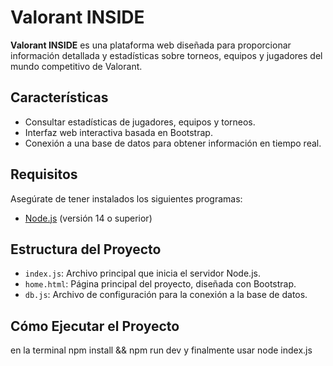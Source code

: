 # Valorant INSIDE  

**Valorant INSIDE** es una plataforma web diseñada para proporcionar información detallada y estadísticas sobre torneos, equipos y jugadores del mundo competitivo de Valorant.  

## Características  
- Consultar estadísticas de jugadores, equipos y torneos.  
- Interfaz web interactiva basada en Bootstrap.  
- Conexión a una base de datos para obtener información en tiempo real.  

## Requisitos  
Asegúrate de tener instalados los siguientes programas:  
- [Node.js](https://nodejs.org/) (versión 14 o superior)  

## Estructura del Proyecto  
- `index.js`: Archivo principal que inicia el servidor Node.js.  
- `home.html`: Página principal del proyecto, diseñada con Bootstrap.  
- `db.js`: Archivo de configuración para la conexión a la base de datos.  
## Cómo Ejecutar el Proyecto  
en la terminal npm install && npm run dev
y finalmente usar node index.js
